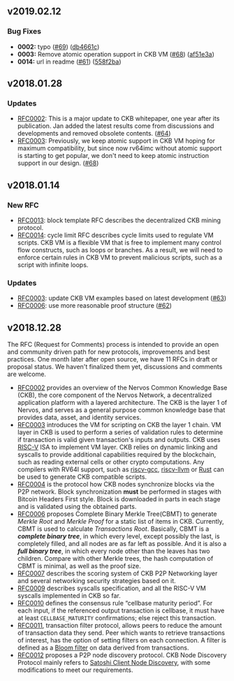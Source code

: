 ## v2019.02.12


### Bug Fixes

* **0002:** typo ([#69](https://github.com/nervosnetwork/rfcs/issues/69)) ([db4661c](https://github.com/nervosnetwork/rfcs/commit/db4661c))
* **0003:** Remove atomic operation support in CKB VM ([#68](https://github.com/nervosnetwork/rfcs/issues/68)) ([af51e3a](https://github.com/nervosnetwork/rfcs/commit/af51e3a))
* **0014:** url in readme ([#61](https://github.com/nervosnetwork/rfcs/issues/61)) ([558f2ba](https://github.com/nervosnetwork/rfcs/commit/558f2ba))



## v2018.01.28

### Updates

* [RFC0002]: This is a major update to CKB whitepaper, one year after its publication. Jan added the latest results come from discussions and developments and removed obsolete contents. ([#64](https://github.com/nervosnetwork/rfcs/pull/64))
* [RFC0003]: Previously, we keep atomic support in CKB VM hoping for maximum compatibility, but since now rv64imc without atomic support is starting to get popular, we don't need to keep atomic instruction support in our design. ([#68](https://github.com/nervosnetwork/rfcs/issues/68))

## v2018.01.14

### New RFC

* [RFC0013]: block template RFC describes the decentralized CKB mining protocol.
* [RFC0014]: cycle limit RFC describes cycle limits used to regulate VM scripts. CKB VM is a flexible VM that is free to implement many control flow constructs, such as loops or branches. As a result, we will need to enforce certain rules in CKB VM to prevent malicious scripts, such as a script with infinite loops.

### Updates

* [RFC0003]: update CKB VM examples based on latest development ([#63](https://github.com/nervosnetwork/rfcs/issues/63))
* [RFC0006]: use more reasonable proof structure ([#62](https://github.com/nervosnetwork/rfcs/issues/62))


## v2018.12.28

The RFC (Request for Comments) process is intended to provide an open and community driven path for new protocols, improvements and best practices. One month later after open source, we have 11 RFCs in draft or proposal status. We haven't finalized them yet, discussions and comments are welcome.


* [RFC0002] provides an overview of the Nervos Common Knowledge Base (CKB), the core component of the Nervos Network, a decentralized application platform with a layered architecture. The CKB is the layer 1 of Nervos, and serves as a general purpose common knowledge base that provides data, asset, and identity services.
* [RFC0003] introduces the VM for scripting on CKB the layer 1 chain. VM layer in CKB is used to perform a series of validation rules to determine if transaction is valid given transaction's inputs and outputs. CKB uses [RISC-V](https://riscv.org/) ISA to implement VM layer. CKB relies on dynamic linking and syscalls to provide additional capabilities required by the blockchain, such as reading external cells or other crypto computations. Any compilers with RV64I support, such as [riscv-gcc](https://github.com/riscv/riscv-gcc), [riscv-llvm](https://github.com/lowRISC/riscv-llvm) or [Rust](https://github.com/rust-embedded/wg/issues/218) can be used to generate CKB compatible scripts.
* [RFC0004] is the protocol how CKB nodes synchronize blocks via the P2P network. Block synchronization **must** be performed in stages with Bitcoin Headers First style. Block is downloaded in parts in each stage and is validated using the obtained parts.
* [RFC0006] proposes Complete Binary Merkle Tree(CBMT) to generate *Merkle Root*  and *Merkle Proof* for a static list of items in CKB. Currently, CBMT is used to calculate *Transactions Root*. Basically, CBMT is a ***complete binary tree***, in which every level, except possibly the last, is completely filled, and all nodes are as far left as possible. And it is also a ***full binary tree***, in which every node other than the leaves has two children. Compare with other Merkle trees, the hash computation of CBMT is minimal, as well as the proof size.
* [RFC0007] describes the scoring system of CKB P2P Networking layer and several networking security strategies based on it.
* [RFC0009] describes syscalls specification, and all the RISC-V VM syscalls implemented in CKB so far.
* [RFC0010] defines the consensus rule “cellbase maturity period”. For each input, if the referenced output transaction is cellbase, it must have at least `CELLBASE_MATURITY` confirmations; else reject this transaction.
* [RFC0011], transaction filter protocol, allows peers to reduce the amount of transaction data they send. Peer which wants to retrieve transactions of interest, has the option of setting filters on each connection. A filter is defined as a [Bloom filter](http://en.wikipedia.org/wiki/Bloom_filter) on data derived from transactions.
* [RFC0012] proposes a P2P node discovery protocol. CKB Node Discovery Protocol mainly refers to [Satoshi Client Node Discovery](https://en.bitcoin.it/wiki/Satoshi_Client_Node_Discovery), with some modifications to meet our requirements.

[RFC0002]: https://github.com/nervosnetwork/rfcs/blob/master/rfcs/0002-ckb/0002-ckb.md
[RFC0003]: https://github.com/nervosnetwork/rfcs/blob/master/rfcs/0003-ckb-vm/0003-ckb-vm.md
[RFC0004]: https://github.com/nervosnetwork/rfcs/blob/master/rfcs/0004-ckb-block-sync/0004-ckb-block-sync.md
[RFC0006]: https://github.com/nervosnetwork/rfcs/blob/master/rfcs/0006-merkle-tree/0006-merkle-tree.md
[RFC0007]: https://github.com/nervosnetwork/rfcs/blob/master/rfcs/0007-scoring-system-and-network-security/0007-scoring-system-and-network-security.md
[RFC0009]: https://github.com/nervosnetwork/rfcs/blob/master/rfcs/0009-vm-syscalls/0009-vm-syscalls.md
[RFC0010]: https://github.com/nervosnetwork/rfcs/blob/master/rfcs/0010-cellbase-maturity-period/0010-cellbase-maturity-period.md
[RFC0011]: https://github.com/nervosnetwork/rfcs/blob/master/rfcs/0011-transaction-filter-protocol/0011-transaction-filter-protocol.md
[RFC0012]: https://github.com/nervosnetwork/rfcs/blob/master/rfcs/0012-node-discovery/0012-node-discovery.md
[RFC0013]: https://github.com/nervosnetwork/rfcs/blob/master/rfcs/0013-get-block-template/0013-get-block-template.md
[RFC0014]: https://github.com/nervosnetwork/rfcs/blob/master/rfcs/0014-vm-cycle-limits/0014-vm-cycle-limits.md
